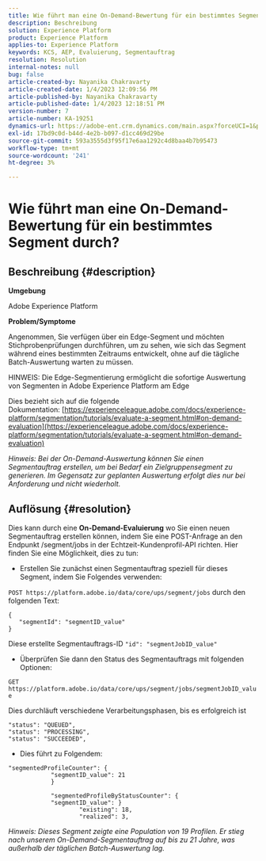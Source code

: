```yaml
---
title: Wie führt man eine On-Demand-Bewertung für ein bestimmtes Segment durch?
description: Beschreibung
solution: Experience Platform
product: Experience Platform
applies-to: Experience Platform
keywords: KCS, AEP, Evaluierung, Segmentauftrag
resolution: Resolution
internal-notes: null
bug: false
article-created-by: Nayanika Chakravarty
article-created-date: 1/4/2023 12:09:56 PM
article-published-by: Nayanika Chakravarty
article-published-date: 1/4/2023 12:18:51 PM
version-number: 7
article-number: KA-19251
dynamics-url: https://adobe-ent.crm.dynamics.com/main.aspx?forceUCI=1&pagetype=entityrecord&etn=knowledgearticle&id=a480ddad-288c-ed11-81ac-6045bd006a22
exl-id: 17bd9c0d-b44d-4e2b-b097-d1cc469d29be
source-git-commit: 593a3555d3f95f17e6aa1292c4d8baa4b7b95473
workflow-type: tm+mt
source-wordcount: '241'
ht-degree: 3%

---
```


# Wie führt man eine On-Demand-Bewertung für ein bestimmtes Segment durch?

## Beschreibung {#description}


<b>Umgebung</b>

Adobe Experience Platform

<b>Problem/Symptome</b>

Angenommen, Sie verfügen über ein Edge-Segment und möchten Stichprobenprüfungen durchführen, um zu sehen, wie sich das Segment während eines bestimmten Zeitraums entwickelt, ohne auf die tägliche Batch-Auswertung warten zu müssen.

HINWEIS: Die Edge-Segmentierung ermöglicht die sofortige Auswertung von Segmenten in Adobe Experience Platform am Edge

Dies bezieht sich auf die folgende Dokumentation: [https://experienceleague.adobe.com/docs/experience-platform/segmentation/tutorials/evaluate-a-segment.html#on-demand-evaluation](https://experienceleague.adobe.com/docs/experience-platform/segmentation/tutorials/evaluate-a-segment.html#on-demand-evaluation)

*Hinweis: Bei der On-Demand-Auswertung können Sie einen Segmentauftrag erstellen, um bei Bedarf ein Zielgruppensegment zu generieren. Im Gegensatz zur geplanten Auswertung erfolgt dies nur bei Anforderung und nicht wiederholt.*


## Auflösung {#resolution}


Dies kann durch eine <b>On-Demand-Evaluierung</b> wo Sie einen neuen Segmentauftrag erstellen können, indem Sie eine POST-Anfrage an den Endpunkt /segment/jobs in der Echtzeit-Kundenprofil-API richten. Hier finden Sie eine Möglichkeit, dies zu tun:

- Erstellen Sie zunächst einen Segmentauftrag speziell für dieses Segment, indem Sie Folgendes verwenden:


`POST https://platform.adobe.io/data/core/ups/segment/jobs` durch den folgenden Text:


```
{
   "segmentId": "segmentID_value"
}
```


Diese erstellte Segmentauftrags-ID `"id": "segmentJobID_value"`

- Überprüfen Sie dann den Status des Segmentauftrags mit folgenden Optionen:


`GET https://platform.adobe.io/data/core/ups/segment/jobs/segmentJobID_value`

Dies durchläuft verschiedene Verarbeitungsphasen, bis es erfolgreich ist




```
"status": "QUEUED",
"status": "PROCESSING",
"status": "SUCCEEDED",
```




- Dies führt zu Folgendem:





```
"segmentedProfileCounter": {
            "segmentID_value": 21
            }

            "segmentedProfileByStatusCounter": {
            "segmentID_value": }
                    "existing": 18,
                    "realized": 3,
```




*Hinweis: Dieses Segment zeigte eine Population von 19 Profilen. Er stieg nach unserem On-Demand-Segmentauftrag auf bis zu 21 Jahre, was außerhalb der täglichen Batch-Auswertung lag.*
